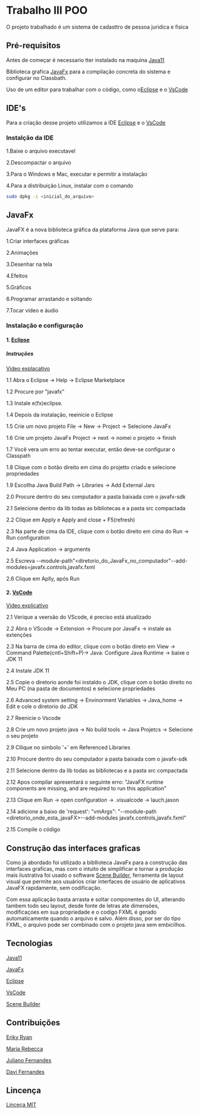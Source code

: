 # Trabalho III POO
O projeto trabalhado é um sistema de cadasttro de pessoa juridica e fisica

## Pré-requisitos

Antes de começar é necessario tter instalado na maquina
[Java11](https://www.oracle.com/br/java/technologies/javase-jdk11-downloads.html)

Biblioteca grafica [JavaFx](https://gluonhq.com/products/javafx/) para a compilação concreta do sistema
e configurar no Classbath.

Uso de um editor para trabalhar com o código, como o[Eclipse](https://www.eclipse.org/downloads/) e o [VsCode](https://code.visualstudio.com/download) 

## IDE's
Para a criação desse projeto utilizamos a IDE [Eclipse](https://www.eclipse.org/downloads/) e o [VsCode](https://code.visualstudio.com/download) 

### Instalção da IDE
1.Baixe o arquivo executavel 

2.Descompactar o arquivo

3.Para o Windows e Mac, executar e permitir a instalação

4.Para a distribuição Linux, instalar com o  comando

```bash
sudo dpkg -i <inicial_do_arquivo>
```
## JavaFx

JavaFX é a nova biblioteca gráfica da plataforma Java que serve para:

1.Criar interfaces gráficas

2.Animações 

3.Desenhar na tela

4.Efeitos 

5.Gráficos 

6.Programar arrastando e soltando

7.Tocar vídeo e áudio

### Instalação e configuração 

#### 1. [Eclipse](https://www.eclipse.org/downloads/)

##### Instruções

[Video explacativo](https://www.youtube.com/watch?v=KKI7tDozPog)

 1.1 Abra o Eclipse -> Help -> Eclipse Marketplace

1.2 Procure por "javafx"

1.3 Instale e(fx)eclipse.

1.4 Depois da instalação, reeinicie o Eclipse 

1.5 Crie um novo projeto File -> New -> Project -> Selecione JavaFx

1.6 Crie um projeto JavaFx Project -> next -> nomei o projeto -> finish

1.7 Você vera um erro ao tentar executar, então deve-se configurar o Classpath

1.8 Clique com o botão direito em cima do projetto criado e selecione propriedades

1.9 Escollha Java Build Path -> Libraries -> Add External Jars

2.0 Procure dentro do seu computador a pasta baixada com o javafx-sdk

2.1 Selecione dentro da lib todas as bibliotecas e a pasta src compactada 

2.2 Clique em Apply e Apply and close + F5(refresh)

2.3 Na parte de cima da IDE, clique com o botão direito em cima do Run -> Run configuration

2.4 Java Application -> arguments 

2.5 Escreva --module-path"<diretorio_do_JavaFx_no_computador"--add-modules=javafx.controls,javafx.fxml

2.6 Clique em Aplly, após Run

#### 2. [VsCode](https://code.visualstudio.com/download) 

[Video explicativo](https://www.youtube.com/watch?v=H67COH9F718)

2.1 Verique a veersão do VScode, é preciso está atualizado

2.2 Abra o VScode -> Extension -> Procure por JavaFx -> instale as extenções

2.3 Na barra de cima do editor, clique com o botão direto em View -> Command Palette(cntl+Shift+P)-> Java: Configure Java Runtime -> baixe o JDK 11

2.4 Instale JDK 11  

2.5 Copie o diretorio aonde foi instaldo o JDK, clique com o botão direito no Meu PC (na pasta de documentos) e selecione propriedades

2.6 Advanced system setting -> Envinorment Variables -> Java_home -> Edit e cole o diretorio do JDK

2.7 Reenicie o Vscode

2.8 Crie um novo projeto java -> No build tools -> Java Projetcs -> Selecione o seu projeto 

2.9 Cllique no simbolo '+' em Referenced Libraries

2.10 Procure dentro do seu computador a pasta baixada com o javafx-sdk

2.11 Selecione dentro da lib todas as bibliotecas e a pasta src compactada

2.12 Apos compilar apresentará o seguinte erro: "JavaFX runtine components are missing, and are required to run this application"

2.13 Clique em Run -> open configuration -> .visualcode -> lauch.jason

2.14 adicione a baixo de 'request': "vmArgs": "--module-path <diretorio_onde_esta_javaFX>--add-modules javafx.controls,javafx.fxml"

2.15 Compile o código

## Construção das interfaces graficas

Como já abordado foi utilizado a bibllioteca JavaFx para a construção das interfaces graficas, mas com o intuito de simplificar e tornar a produção mais ilustrativa foi usado o software [Scene Builder](https://gluonhq.com/products/scene-builder/), ferramenta de layout visual que permite aos usuários criar interfaces de usuário de aplicativos JavaFX rapidamente, sem codificação.

Com essa aplicação basta arrasta e soltar componentes do UI, alterando tambem todo seu layout, desde fonte de letras ate dimensões, modificaçoes em sua propriedade e o codigo FXML é gerado automaticamente quando o arquivo é salvo. Além disso, por ser do tipo FXML, o arquivo pode ser combinado com o projeto java sem embicilhos. 

## Tecnologias

[Java11](https://www.oracle.com/br/java/technologies/javase-jdk11-downloads.html)

[JavaFx](https://gluonhq.com/products/javafx/)

[Eclipse](https://www.eclipse.org/downloads/)

[VsCode](https://code.visualstudio.com/download) 

[Scene Builder](https://gluonhq.com/products/scene-builder/)

## Contribuições 

[Eriky Ryan](https://github.com/erikyryan)

[Maria Rebecca](https://github.com/LopesRebecca)

[Juliano Fernandes](https://github.com/julianofernandesrp)

[Davi Fernandes](https://github.com/Davizex)

## Lincença

[Linceça MIT](https://github.com/erikyryan/trabalho-de-poo/blob/main/LICENSE)









  

